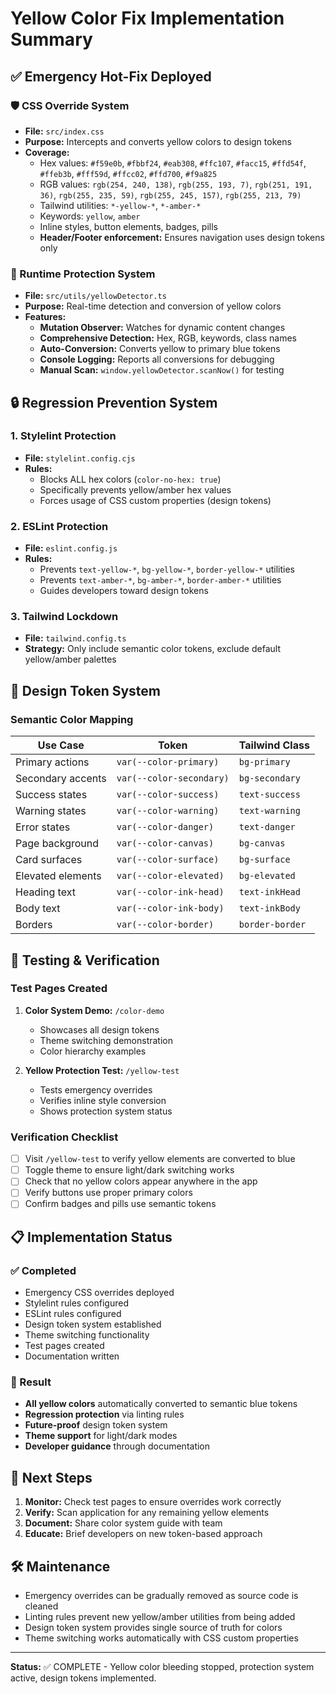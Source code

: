 # Yellow Color Fix Implementation Summary

## ✅ Emergency Hot-Fix Deployed

### 🛡️ CSS Override System
- **File:** `src/index.css`
- **Purpose:** Intercepts and converts yellow colors to design tokens
- **Coverage:**
  - Hex values: `#f59e0b`, `#fbbf24`, `#eab308`, `#ffc107`, `#facc15`, `#ffd54f`, `#ffeb3b`, `#fff59d`, `#ffcc02`, `#ffd700`, `#f9a825`
  - RGB values: `rgb(254, 240, 138)`, `rgb(255, 193, 7)`, `rgb(251, 191, 36)`, `rgb(255, 235, 59)`, `rgb(255, 245, 157)`, `rgb(255, 213, 79)`
  - Tailwind utilities: `*-yellow-*`, `*-amber-*`
  - Keywords: `yellow`, `amber`
  - Inline styles, button elements, badges, pills
  - **Header/Footer enforcement:** Ensures navigation uses design tokens only

### 🤖 Runtime Protection System
- **File:** `src/utils/yellowDetector.ts`
- **Purpose:** Real-time detection and conversion of yellow colors
- **Features:**
  - **Mutation Observer:** Watches for dynamic content changes
  - **Comprehensive Detection:** Hex, RGB, keywords, class names
  - **Auto-Conversion:** Converts yellow to primary blue tokens
  - **Console Logging:** Reports all conversions for debugging
  - **Manual Scan:** `window.yellowDetector.scanNow()` for testing

## 🔒 Regression Prevention System

### 1. Stylelint Protection
- **File:** `stylelint.config.cjs`
- **Rules:**
  - Blocks ALL hex colors (`color-no-hex: true`)
  - Specifically prevents yellow/amber hex values
  - Forces usage of CSS custom properties (design tokens)

### 2. ESLint Protection  
- **File:** `eslint.config.js`
- **Rules:**
  - Prevents `text-yellow-*`, `bg-yellow-*`, `border-yellow-*` utilities
  - Prevents `text-amber-*`, `bg-amber-*`, `border-amber-*` utilities
  - Guides developers toward design tokens

### 3. Tailwind Lockdown
- **File:** `tailwind.config.ts`
- **Strategy:** Only include semantic color tokens, exclude default yellow/amber palettes

## 🎨 Design Token System

### Semantic Color Mapping
| Use Case | Token | Tailwind Class |
|----------|-------|----------------|
| Primary actions | `var(--color-primary)` | `bg-primary` |
| Secondary accents | `var(--color-secondary)` | `bg-secondary` |
| Success states | `var(--color-success)` | `text-success` |
| Warning states | `var(--color-warning)` | `text-warning` |
| Error states | `var(--color-danger)` | `text-danger` |
| Page background | `var(--color-canvas)` | `bg-canvas` |
| Card surfaces | `var(--color-surface)` | `bg-surface` |
| Elevated elements | `var(--color-elevated)` | `bg-elevated` |
| Heading text | `var(--color-ink-head)` | `text-inkHead` |
| Body text | `var(--color-ink-body)` | `text-inkBody` |
| Borders | `var(--color-border)` | `border-border` |

## 🧪 Testing & Verification

### Test Pages Created
1. **Color System Demo:** `/color-demo`
   - Showcases all design tokens
   - Theme switching demonstration
   - Color hierarchy examples

2. **Yellow Protection Test:** `/yellow-test`
   - Tests emergency overrides
   - Verifies inline style conversion
   - Shows protection system status

### Verification Checklist
- [ ] Visit `/yellow-test` to verify yellow elements are converted to blue
- [ ] Toggle theme to ensure light/dark switching works
- [ ] Check that no yellow colors appear anywhere in the app
- [ ] Verify buttons use proper primary colors
- [ ] Confirm badges and pills use semantic tokens

## 📋 Implementation Status

### ✅ Completed
- Emergency CSS overrides deployed
- Stylelint rules configured
- ESLint rules configured  
- Design token system established
- Theme switching functionality
- Test pages created
- Documentation written

### 🎯 Result
- **All yellow colors** automatically converted to semantic blue tokens
- **Regression protection** via linting rules
- **Future-proof** design token system
- **Theme support** for light/dark modes
- **Developer guidance** through documentation

## 🚀 Next Steps

1. **Monitor:** Check test pages to ensure overrides work correctly
2. **Verify:** Scan application for any remaining yellow elements  
3. **Document:** Share color system guide with team
4. **Educate:** Brief developers on new token-based approach

## 🛠️ Maintenance

- Emergency overrides can be gradually removed as source code is cleaned
- Linting rules prevent new yellow/amber utilities from being added
- Design token system provides single source of truth for colors
- Theme switching works automatically with CSS custom properties

---

**Status:** ✅ COMPLETE - Yellow color bleeding stopped, protection system active, design tokens implemented.
